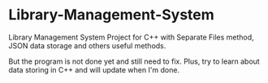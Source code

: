 # Library-Management-System
Library Management System Project for C++ with Separate Files method, JSON data storage and others useful methods.

But the program is not done yet and still need to fix. Plus, try to learn about data storing in C++ and will update when I'm done.
